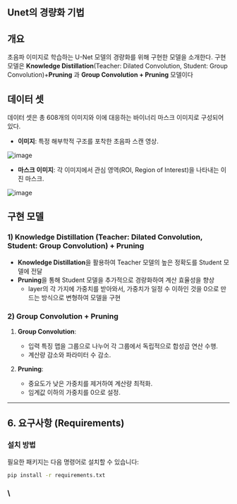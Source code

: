 ## Unet의 경량화 기법

## 개요
초음파 이미지로 학습하는 U-Net 모델의 경량화를 위해 구현한 모델을 소개한다. 구현 모델은 **Knowledge Distillation**(Teacher: Dilated Convolution, Student: Group Convolution)+**Pruning** 과 **Group Convolution + Pruning** 모델이다


## 데이터 셋
데이터 셋은 총 608개의 이미지와 이에 대응하는 바이너리 마스크 이미지로 구성되어 있다.
- **이미지**: 특정 해부학적 구조를 포착한 초음파 스캔 영상.

![image](https://github.com/user-attachments/assets/9760f86c-bd32-44b6-8b19-d015dec739a6)

- **마스크 이미지**: 각 이미지에서 관심 영역(ROI, Region of Interest)을 나타내는 이진 마스크.

![image](https://github.com/user-attachments/assets/30b76956-e391-4f35-bf3c-38cbd13a4994)




## 구현 모델
### 1) Knowledge Distillation (Teacher: Dilated Convolution, Student: Group Convolution) + Pruning
- **Knowledge Distillation**을 활용하여 Teacher 모델의 높은 정확도를 Student 모델에 전달
- **Pruning**을 통해 Student 모델을 추가적으로 경량화하여 계산 효율성을 향상
   - layer의 각 가지에 가중치를 받아와서, 가중치가 일정 수 이하인 것을 0으로 만드는 방식으로 변형하여 모델을 구현

### 2) Group Convolution + Pruning
1. **Group Convolution**:
   - 입력 특징 맵을 그룹으로 나누어 각 그룹에서 독립적으로 합성곱 연산 수행.
   - 계산량 감소와 파라미터 수 감소.

2. **Pruning**:
   - 중요도가 낮은 가중치를 제거하여 계산량 최적화.
   - 임계값 이하의 가중치를 0으로 설정.


---

## 6. 요구사항 (Requirements)



### **설치 방법**
필요한 패키지는 다음 명령어로 설치할 수 있습니다:
```bash
pip install -r requirements.txt
```

### \

